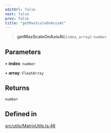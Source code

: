 ```yaml
---
editUrl: false
next: false
prev: false
title: "getMaxScaleOnAxisAt"
---
```


> **getMaxScaleOnAxisAt**(`index`, `array`): `number`

## Parameters

• **index**: `number`

• **array**: `FloatArray`

## Returns

`number`

## Defined in

[src/utils/MatrixUtils.ts:46](https://github.com/agargaro/instanced-mesh/blob/6b4aafb234e44b872be8f20e0304628a1f2217cf/src/utils/MatrixUtils.ts#L46)
